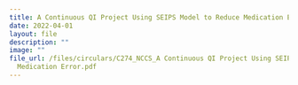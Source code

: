 ```yaml
---
title: A Continuous QI Project Using SEIPS Model to Reduce Medication Error
date: 2022-04-01
layout: file
description: ""
image: ""
file_url: /files/circulars/C274_NCCS_A Continuous QI Project Using SEIPS Model to Reduce
  Medication Error.pdf
---
```

